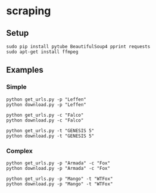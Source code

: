 # scraping

## Setup

```
sudo pip install pytube BeautifulSoup4 pprint requests
sudo apt-get install ffmpeg
```

## Examples

### Simple
```
python get_urls.py -p "Leffen"
python download.py -p "Leffen"

python get_urls.py -c "Falco"
python download.py -c "Falco"

python get_urls.py -t "GENESIS 5"
python download.py -t "GENESIS 5"
```

### Complex
```
python get_urls.py -p "Armada" -c "Fox"
python download.py -p "Armada" -c "Fox"

python get_urls.py -p "Mango" -t "WTFox"
python download.py -p "Mango" -t "WTFox"
```


